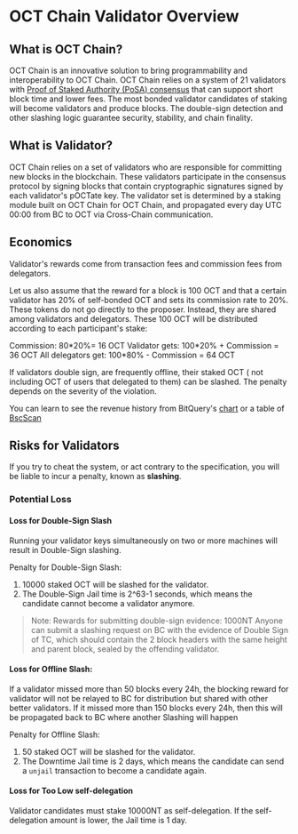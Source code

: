 # OCT Chain Validator Overview

## What is OCT Chain?

OCT Chain is an innovative solution to bring programmability and interoperability to OCT Chain. OCT Chain relies on a system of 21 validators with [Proof of Staked Authority (PoSA) consensus](https://github.com/OCT20/OCT-chain/whitepaper/blob/master/WHITEPAPER.md#consensus-and-validator-quorum) that can support short block time and lower fees. The most bonded validator candidates of staking will become validators and produce blocks. The double-sign detection and other slashing logic guarantee security, stability, and chain finality.

## What is Validator?

OCT Chain relies on a set of validators who are responsible for committing new blocks in the blockchain. These validators participate in the consensus protocol by signing blocks that contain cryptographic signatures signed by each validator's pOCTate key.  The validator set is determined by a staking module built on OCT Chain for OCT Chain, and propagated every day UTC 00:00 from BC to OCT via Cross-Chain communication.


## Economics

Validator's rewards come from transaction fees and commission fees from delegators.

Let us also assume that the reward for a block is 100 OCT and that a certain validator has 20% of self-bonded OCT and sets its commission rate to 20%. These tokens do not go directly to the proposer. Instead, they are shared among validators and delegators.  These 100 OCT will be distributed according to each participant's stake:

Commission: 80*20%= 16 OCT
Validator gets: 100\*20% + Commission = 36 OCT
All delegators get: 100\*80% - Commission = 64 OCT

If validators double sign, are frequently offline, their staked OCT ( not including OCT of users that delegated to them) can be slashed. The penalty depends on the severity of the violation.

You can learn to see the revenue history from BitQuery's [chart](https://explorer.bitquery.io/bsc/miners) or a table of [BscScan](https://scan.octium.io/validatorset)

## Risks for Validators

If you try to cheat the system, or act contrary to the specification, you will be liable to incur a penalty, known as **slashing**.


### Potential Loss


#### Loss for Double-Sign Slash

Running your validator keys simultaneously on two or more machines will result in Double-Sign slashing.

Penalty for Double-Sign Slash:

1. 10000 staked OCT will be slashed for the validator.
2. The Double-Sign Jail time is 2^63-1 seconds, which means the candidate cannot become a validator anymore.

> Note: Rewards for submitting double-sign evidence: 1000NT Anyone can submit a slashing request on BC with the evidence of Double Sign of TC, which should contain the 2 block headers with the same height and parent block, sealed by the offending validator.


#### Loss for Offline Slash:


If a validator missed more than 50 blocks every 24h, the blocking reward for validator will not be relayed to BC for distribution but shared with other better validators. If it missed more than 150 blocks every 24h, then this will be propagated back to BC where another Slashing will happen

Penalty for Offline Slash:

1. 50 staked OCT will be slashed for the validator.
2. The Downtime Jail time is 2 days, which means the candidate can send a `unjail` transaction to become a candidate again.



#### Loss for Too Low self-delegation

Validator candidates must stake 10000NT as self-delegation. If the self-delegation amount is lower, the Jail time is 1 day.

